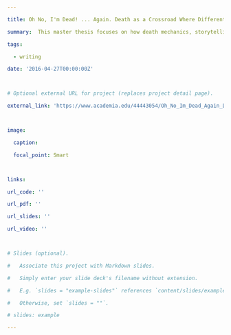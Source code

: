 ```yaml
---

title: Oh No, I'm Dead! ... Again. Death as a Crossroad Where Different Pathways in the Study of Video Games Converge

summary:  This master thesis focuses on how death mechanics, storytelling structures, and the limitations of simulations affect how video games are designed and played.

tags: 

  - writing

date: '2016-04-27T00:00:00Z'



# Optional external URL for project (replaces project detail page).

external_link: 'https://www.academia.edu/44443054/Oh_No_Im_Dead_Again_Death_as_a_Crossroad_Where_Different_Pathways_in_the_Study_of_Video_Games_Converge'



image:

  caption:

  focal_point: Smart



links:

url_code: ''

url_pdf: ''

url_slides: ''

url_video: ''



# Slides (optional).

#   Associate this project with Markdown slides.

#   Simply enter your slide deck's filename without extension.

#   E.g. `slides = "example-slides"` references `content/slides/example-slides.md`.

#   Otherwise, set `slides = ""`.

# slides: example

---
```



